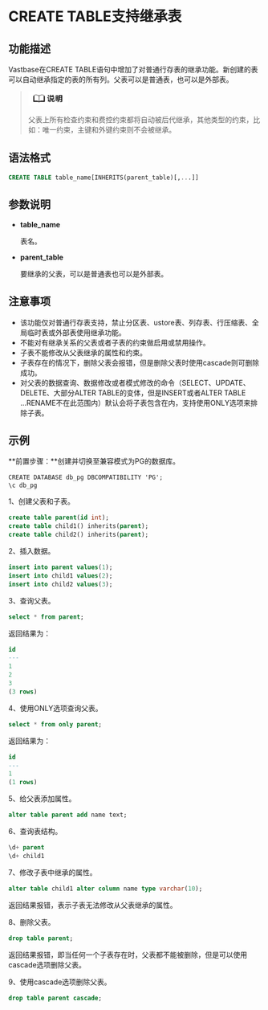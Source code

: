 # CREATE TABLE支持继承表

## 功能描述

Vastbase在CREATE TABLE语句中增加了对普通行存表的继承功能。新创建的表可以自动继承指定的表的所有列。父表可以是普通表，也可以是外部表。

> <div align="left"><img src="image/image1.png" style="zoom:25%")</div>  
>
> 父表上所有检查约束和费控约束都将自动被后代继承，其他类型的约束，比如：唯一约束，主键和外键约束则不会被继承。

## 语法格式

```sql
CREATE TABLE table_name[INHERITS(parent_table)[,...]]
```

## 参数说明

- **table_name**

  表名。

- **parent_table**

  要继承的父表，可以是普通表也可以是外部表。

## 注意事项

- 该功能仅对普通行存表支持，禁止分区表、ustore表、列存表、行压缩表、全局临时表或外部表使用继承功能。
- 不能对有继承关系的父表或者子表的约束做启用或禁用操作。
- 子表不能修改从父表继承的属性和约束。
- 子表存在的情况下，删除父表会报错，但是删除父表时使用cascade则可删除成功。
- 对父表的数据查询、数据修改或者模式修改的命令（SELECT、UPDATE、DELETE、大部分ALTER TABLE的变体，但是INSERT或者ALTER TABLE ...RENAME不在此范围内）默认会将子表包含在内，支持使用ONLY选项来排除子表。

  

## 示例

**前置步骤：**创建并切换至兼容模式为PG的数据库。

```
CREATE DATABASE db_pg DBCOMPATIBILITY 'PG';
\c db_pg
```

1、创建父表和子表。

```sql
create table parent(id int);
create table child1() inherits(parent);
create table child2() inherits(parent);
```

2、插入数据。

```sql
insert into parent values(1);
insert into child1 values(2);
insert into child2 values(3);
```

3、查询父表。

```sql
select * from parent;
```

返回结果为：

```sql
id
---
1
2
3
(3 rows)
```

4、使用ONLY选项查询父表。

```sql
select * from only parent;
```

返回结果为：

```sql
id
---
1
(1 rows)
```

5、给父表添加属性。

```sql
alter table parent add name text;
```

6、查询表结构。

```sql
\d+ parent
\d+ child1
```

7、修改子表中继承的属性。

```sql
alter table child1 alter column name type varchar(10);
```

返回结果报错，表示子表无法修改从父表继承的属性。

8、删除父表。

```sql
drop table parent;
```

返回结果报错，即当任何一个子表存在时，父表都不能被删除，但是可以使用cascade选项删除父表。

9、使用cascade选项删除父表。

```sql
drop table parent cascade;
```

